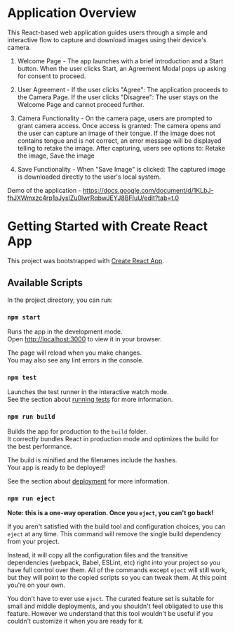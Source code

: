 # Application Overview
This React-based web application guides users through a simple and interactive flow to capture and download images using their device's camera.

1. Welcome Page - 
The app launches with a brief introduction and a Start button.
When the user clicks Start, an Agreement Modal pops up asking for consent to proceed.

2. User Agreement - 
If the user clicks "Agree": The application proceeds to the Camera Page.
If the user clicks "Disagree": The user stays on the Welcome Page and cannot proceed further.

3. Camera Functionality - 
On the camera page, users are prompted to grant camera access.
Once access is granted: The camera opens and the user can capture an image of their tongue.
If the image does not contains tongue and is not correct, an error message will be displayed telling to retake the image.
After capturing, users see options to: Retake the image, Save the image

5. Save Functionality - 
When "Save Image" is clicked: The captured image is downloaded directly to the user's local system.


Demo of the application - https://docs.google.com/document/d/1KLbJ-fhJXWmxzc4rp1aJysIZu0lwrRqbwJEYJ8BFIuU/edit?tab=t.0










# Getting Started with Create React App

This project was bootstrapped with [Create React App](https://github.com/facebook/create-react-app).

## Available Scripts

In the project directory, you can run:

### `npm start`

Runs the app in the development mode.\
Open [http://localhost:3000](http://localhost:3000) to view it in your browser.

The page will reload when you make changes.\
You may also see any lint errors in the console.

### `npm test`

Launches the test runner in the interactive watch mode.\
See the section about [running tests](https://facebook.github.io/create-react-app/docs/running-tests) for more information.

### `npm run build`

Builds the app for production to the `build` folder.\
It correctly bundles React in production mode and optimizes the build for the best performance.

The build is minified and the filenames include the hashes.\
Your app is ready to be deployed!

See the section about [deployment](https://facebook.github.io/create-react-app/docs/deployment) for more information.

### `npm run eject`

**Note: this is a one-way operation. Once you `eject`, you can't go back!**

If you aren't satisfied with the build tool and configuration choices, you can `eject` at any time. This command will remove the single build dependency from your project.

Instead, it will copy all the configuration files and the transitive dependencies (webpack, Babel, ESLint, etc) right into your project so you have full control over them. All of the commands except `eject` will still work, but they will point to the copied scripts so you can tweak them. At this point you're on your own.

You don't have to ever use `eject`. The curated feature set is suitable for small and middle deployments, and you shouldn't feel obligated to use this feature. However we understand that this tool wouldn't be useful if you couldn't customize it when you are ready for it.

